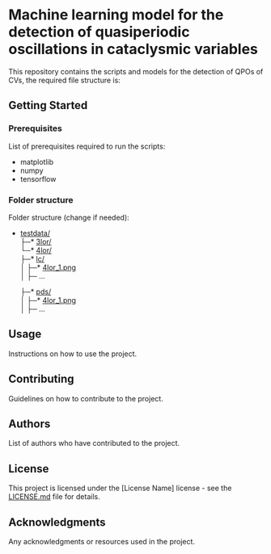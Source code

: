 # Machine learning model for the detection of quasiperiodic oscillations in cataclysmic variables

This repository contains the scripts and models for the detection of QPOs of CVs, the required file structure is: 

## Getting Started

### Prerequisites

List of prerequisites required to run the scripts:
* matplotlib
* numpy
* tensorflow

### Folder structure

Folder structure (change if needed):
* [testdata/](./testdata)                 
├─* [3lor/](./testdata/3lor/)                  
└─* [4lor/](./testdata/4lor/4lor)                  
   ├─* [lc/](./testdata/4lor/lc/)                 
   │  ├─* [4lor_1.png](./testdata/4lor/lc/4lor_1.png)      
   │  ├─ ... 
   
   ├─* [pds/](./testdata/4lor/pds/)                 
   │  ├─* [4lor_1.png](./testdata/4lor/pds/4lor_1.png)      
   │  ├─ ... 



## Usage

Instructions on how to use the project.

## Contributing

Guidelines on how to contribute to the project.

## Authors

List of authors who have contributed to the project.

## License

This project is licensed under the [License Name] license - see the [LICENSE.md](LICENSE.md) file for details.

## Acknowledgments

Any acknowledgments or resources used in the project.


